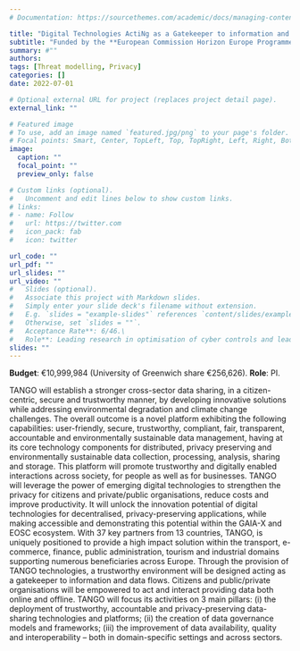 ```yaml
---
# Documentation: https://sourcethemes.com/academic/docs/managing-content/

title: "Digital Technologies ActiNg as a Gatekeeper to information and data flOws"
subtitle: "Funded by the **European Commission Horizon Europe Programme**"
summary: #""
authors:
tags: [Threat modelling, Privacy]
categories: []
date: 2022-07-01

# Optional external URL for project (replaces project detail page).
external_link: ""

# Featured image
# To use, add an image named `featured.jpg/png` to your page's folder.
# Focal points: Smart, Center, TopLeft, Top, TopRight, Left, Right, BottomLeft, Bottom, BottomRight.
image:
  caption: ""
  focal_point: ""
  preview_only: false

# Custom links (optional).
#   Uncomment and edit lines below to show custom links.
# links:
# - name: Follow
#   url: https://twitter.com
#   icon_pack: fab
#   icon: twitter

url_code: ""
url_pdf: ""
url_slides: ""
url_video: ""
#   Slides (optional).
#   Associate this project with Markdown slides.
#   Simply enter your slide deck's filename without extension.
#   E.g. `slides = "example-slides"` references `content/slides/example-slides.md`.
#   Otherwise, set `slides = ""`.
#   Acceptance Rate**: 6/46.\
#   Role**: Leading research in optimisation of cyber controls and lead the development of the Optimal Safeguards Tool #  (OST) for a healthcare cybersecurity use case (Work Package leader: Risk Management for Health Data Exchange).
slides: ""
---
```

**Budget**: €10,999,984 (University of Greenwich share €256,626).
**Role**: PI.

TANGO will establish a stronger cross-sector data sharing, in a citizen-centric, secure and trustworthy manner, by developing innovative solutions while addressing environmental degradation and climate change challenges. The overall outcome is a novel platform exhibiting the following capabilities: user-friendly, secure, trustworthy, compliant, fair, transparent, accountable and environmentally sustainable data management, having at its core technology components for distributed, privacy preserving and environmentally sustainable data collection, processing, analysis, sharing and storage. This platform will promote trustworthy and digitally enabled interactions across society, for people as well as for businesses. TANGO will leverage the power of emerging digital technologies to strengthen the privacy for citizens and private/public organisations, reduce costs and improve productivity. It will unlock the innovation potential of digital technologies for decentralised, privacy-preserving applications, while making accessible and demonstrating this potential within the GAIA-X and EOSC ecosystem. With 37 key partners from 13 countries, TANGO, is uniquely positioned to provide a high impact solution within the transport, e-commerce, finance, public administration, tourism and industrial domains supporting numerous beneficiaries across Europe. Through the provision of TANGO technologies, a trustworthy environment will be designed acting as a gatekeeper to information and data flows. Citizens and public/private organisations will be empowered to act and interact providing data both online and offline. TANGO will focus its activities on 3 main pillars: (i) the deployment of trustworthy, accountable and privacy-preserving data- sharing technologies and platforms; (ii) the creation of data governance models and frameworks; (iii) the improvement of data availability, quality and interoperability – both in domain-specific settings and across sectors.
